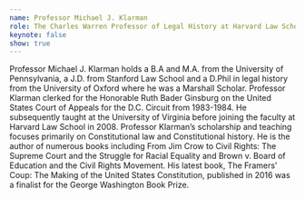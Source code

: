 ```yaml
---
name: Professor Michael J. Klarman
role: The Charles Warren Professor of Legal History at Harvard Law School
keynote: false
show: true
---
```


Professor Michael J. Klarman holds a B.A and M.A. from the University of Pennsylvania, a J.D. from Stanford Law School and a D.Phil in legal history from the University of Oxford where he was a Marshall Scholar. Professor Klarman clerked for the Honorable Ruth Bader Ginsburg on the United States Court of Appeals for the D.C. Circuit from 1983-1984. He subsequently taught at the University of Virginia before joining the faculty at Harvard Law School in 2008.
Professor Klarman’s scholarship and teaching focuses primarily on Constitutional law and Constitutional history. He is the author of numerous books including From Jim Crow to Civil Rights: The Supreme Court and the Struggle for Racial Equality and Brown v. Board of Education and the Civil Rights Movement. His latest book, The Framers’ Coup: The Making of the United States Constitution, published in 2016 was a finalist for the George Washington Book Prize.